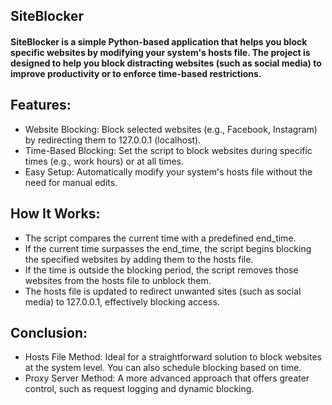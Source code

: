 ## SiteBlocker

#### SiteBlocker is a simple Python-based application that helps you block specific websites by modifying your system's hosts file. The project is designed to help you block distracting websites (such as social media) to improve productivity or to enforce time-based restrictions.

## Features:
- Website Blocking: Block selected websites (e.g., Facebook, Instagram) by redirecting them to 127.0.0.1 (localhost).
- Time-Based Blocking: Set the script to block websites during specific times (e.g., work hours) or at all times.
- Easy Setup: Automatically modify your system's hosts file without the need for manual edits.

## How It Works:
- The script compares the current time with a predefined end_time.
- If the current time surpasses the end_time, the script begins blocking the specified websites by adding them to the hosts file.
- If the time is outside the blocking period, the script removes those websites from the hosts file to unblock them.
- The hosts file is updated to redirect unwanted sites (such as social media) to 127.0.0.1, effectively blocking access.

## Conclusion:
- Hosts File Method: Ideal for a straightforward solution to block websites at the system level. You can also schedule blocking based on time.
- Proxy Server Method: A more advanced approach that offers greater control, such as request logging and dynamic blocking.
